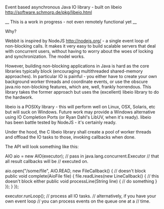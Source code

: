 Event based asynchronous Java IO library - built on libeio
http://software.schmorp.de/pkg/libeio.html

__ This is a work in progress - not even remotely functional yet __

Why?

Webbit is inspired by NodeJS <http://nodejs.org/> - a single event loop
of non-blocking calls. It makes it very easy to build scalable servers
that deal with concurrent users, without having to worry about the woes
of locking and synchronization. The model works.

However, building non-blocking applications in Java is hard as the core
libraries typically block (encouraging multithreaded shared-memory
approaches). In particular IO is painful - you either have to create
your own background worker threads and coordinate events, or use the
obscure java.nio non-blocking features, which are, well, frankly
horrendous. This library takes the former approach but uses the
(excellent) libeio library to do the hardwork.

libeio is a POSIXy library - this will perform well on Linux, OSX, Solaris,
etc but will suck on Windows. Future work may provide a Windows
alternative using IO Completion Ports (or Ryan Dahl's LibUV, when it's
ready). libeio has been battle tested by NodeJS - it's certainly ready.

Under the hood, the C libeio library shall create a pool of worker
threads and offload the IO tasks to those, invoking callbacks when done.

The API will look something like this:

  AIO aio = new AIO(executor); // pass in java.lang.concurrent.Executor
                               // that all result callbacks will be
                               // executed on.

  aio.open("/some/file", AIO.READ, new FileCallback() { // doesn't block
    public void complete(AioFile file) {
      file.readLines(new LineCallback() { // this doesn't block either
        public void processLine(String line) {
          // do something
        }
      });
    }
  });

  executor.runLoop(); // process all IO tasks.
                      // alternatively, if you have your own event loop
                      // you can process events on the queue one at a
                      // time.

